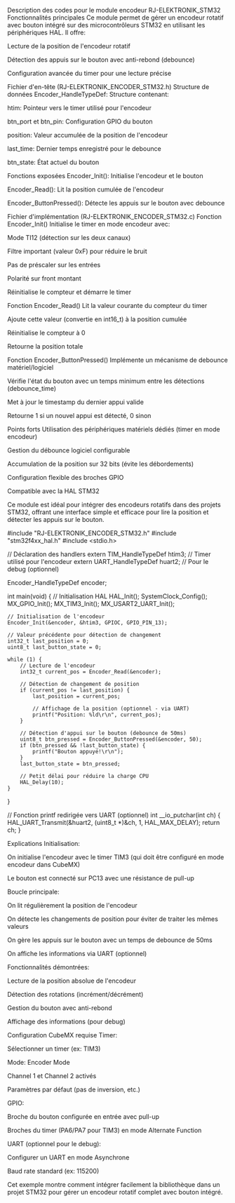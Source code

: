 Description des codes pour le module encodeur RJ-ELEKTRONIK_STM32
Fonctionnalités principales
Ce module permet de gérer un encodeur rotatif avec bouton intégré sur des microcontrôleurs STM32 en utilisant les périphériques HAL. Il offre:

Lecture de la position de l'encodeur rotatif

Détection des appuis sur le bouton avec anti-rebond (debounce)

Configuration avancée du timer pour une lecture précise

Fichier d'en-tête (RJ-ELEKTRONIK_ENCODER_STM32.h)
Structure de données
Encoder_HandleTypeDef: Structure contenant:

htim: Pointeur vers le timer utilisé pour l'encodeur

btn_port et btn_pin: Configuration GPIO du bouton

position: Valeur accumulée de la position de l'encodeur

last_time: Dernier temps enregistré pour le debounce

btn_state: État actuel du bouton

Fonctions exposées
Encoder_Init(): Initialise l'encodeur et le bouton

Encoder_Read(): Lit la position cumulée de l'encodeur

Encoder_ButtonPressed(): Détecte les appuis sur le bouton avec debounce

Fichier d'implémentation (RJ-ELEKTRONIK_ENCODER_STM32.c)
Fonction Encoder_Init()
Initialise le timer en mode encodeur avec:

Mode TI12 (détection sur les deux canaux)

Filtre important (valeur 0xF) pour réduire le bruit

Pas de préscaler sur les entrées

Polarité sur front montant

Réinitialise le compteur et démarre le timer

Fonction Encoder_Read()
Lit la valeur courante du compteur du timer

Ajoute cette valeur (convertie en int16_t) à la position cumulée

Réinitialise le compteur à 0

Retourne la position totale

Fonction Encoder_ButtonPressed()
Implémente un mécanisme de debounce matériel/logiciel

Vérifie l'état du bouton avec un temps minimum entre les détections (debounce_time)

Met à jour le timestamp du dernier appui valide

Retourne 1 si un nouvel appui est détecté, 0 sinon

Points forts
Utilisation des périphériques matériels dédiés (timer en mode encodeur)

Gestion du débounce logiciel configurable

Accumulation de la position sur 32 bits (évite les débordements)

Configuration flexible des broches GPIO

Compatible avec la HAL STM32

Ce module est idéal pour intégrer des encodeurs rotatifs dans des projets STM32, offrant une interface simple et efficace pour lire la position et détecter les appuis sur le bouton.

#include "RJ-ELEKTRONIK_ENCODER_STM32.h"
#include "stm32f4xx_hal.h"
#include <stdio.h>

// Déclaration des handlers
extern TIM_HandleTypeDef htim3;  // Timer utilisé pour l'encodeur
extern UART_HandleTypeDef huart2; // Pour le debug (optionnel)

Encoder_HandleTypeDef encoder;

int main(void) {
    // Initialisation HAL
    HAL_Init();
    SystemClock_Config();
    MX_GPIO_Init();
    MX_TIM3_Init();
    MX_USART2_UART_Init();
    
    // Initialisation de l'encodeur
    Encoder_Init(&encoder, &htim3, GPIOC, GPIO_PIN_13);
    
    // Valeur précédente pour détection de changement
    int32_t last_position = 0;
    uint8_t last_button_state = 0;
    
    while (1) {
        // Lecture de l'encodeur
        int32_t current_pos = Encoder_Read(&encoder);
        
        // Détection de changement de position
        if (current_pos != last_position) {
            last_position = current_pos;
            
            // Affichage de la position (optionnel - via UART)
            printf("Position: %ld\r\n", current_pos);
        }
        
        // Détection d'appui sur le bouton (debounce de 50ms)
        uint8_t btn_pressed = Encoder_ButtonPressed(&encoder, 50);
        if (btn_pressed && !last_button_state) {
            printf("Bouton appuyé!\r\n");
        }
        last_button_state = btn_pressed;
        
        // Petit délai pour réduire la charge CPU
        HAL_Delay(10);
    }
}

// Fonction printf redirigée vers UART (optionnel)
int __io_putchar(int ch) {
    HAL_UART_Transmit(&huart2, (uint8_t *)&ch, 1, HAL_MAX_DELAY);
    return ch;
}

Explications
Initialisation:

On initialise l'encodeur avec le timer TIM3 (qui doit être configuré en mode encodeur dans CubeMX)

Le bouton est connecté sur PC13 avec une résistance de pull-up

Boucle principale:

On lit régulièrement la position de l'encodeur

On détecte les changements de position pour éviter de traiter les mêmes valeurs

On gère les appuis sur le bouton avec un temps de debounce de 50ms

On affiche les informations via UART (optionnel)

Fonctionnalités démontrées:

Lecture de la position absolue de l'encodeur

Détection des rotations (incrément/décrément)

Gestion du bouton avec anti-rebond

Affichage des informations (pour debug)

Configuration CubeMX requise
Timer:

Sélectionner un timer (ex: TIM3)

Mode: Encoder Mode

Channel 1 et Channel 2 activés

Paramètres par défaut (pas de inversion, etc.)

GPIO:

Broche du bouton configurée en entrée avec pull-up

Broches du timer (PA6/PA7 pour TIM3) en mode Alternate Function

UART (optionnel pour le debug):

Configurer un UART en mode Asynchrone

Baud rate standard (ex: 115200)

Cet exemple montre comment intégrer facilement la bibliothèque dans un projet STM32 pour gérer un encodeur rotatif complet avec bouton intégré.
